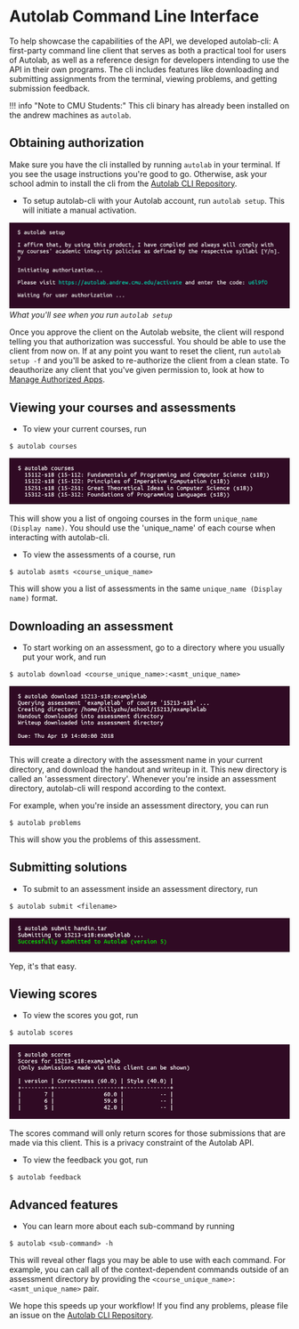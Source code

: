 # Autolab Command Line Interface

To help showcase the capabilities of the API, we developed autolab-cli: A first-party command line client that serves as both a practical tool for users of Autolab, as well as a reference design for developers intending to use the API in their own programs. The cli includes features like downloading and submitting assignments from the terminal, viewing problems, and getting submission feedback.

!!! info "Note to CMU Students:"
    This cli binary has already been installed on the andrew machines as `autolab`.

## Obtaining authorization

Make sure you have the cli installed by running `autolab` in your terminal. If you see the usage instructions you're good to go. Otherwise, ask your school admin to install the cli from the [Autolab CLI Repository](https://github.com/autolab/autolab-cli).

- To setup autolab-cli with your Autolab account, run `autolab setup`. This will initiate a manual activation.

![autolab-cli setup](/images/api/api-cli-setup.png)
_What you'll see when you run `autolab setup`_

Once you approve the client on the Autolab website, the client will respond telling you that authorization was successful. You should be able to use the client from now on. If at any point you want to reset the client, run `autolab setup -f` and you'll be asked to re-authorize the client from a clean state. To deauthorize any client that you've given permission to, look at how to [Manage Authorized Apps](/api-managing-authorized-apps).

## Viewing your courses and assessments

- To view your current courses, run  
```
$ autolab courses
```

![autolab-cli courses](/images/api/api-cli-courses.png)

This will show you a list of ongoing courses in the form `unique_name (Display name)`. You should use the 'unique_name' of each course when interacting with autolab-cli.

- To view the assessments of a course, run  
```
$ autolab asmts <course_unique_name>
```

This will show you a list of assessments in the same `unique_name (Display name)` format.

## Downloading an assessment

- To start working on an assessment, go to a directory where you usually put your work, and run  
```
$ autolab download <course_unique_name>:<asmt_unique_name>
```

![autolab-cli download](/images/api/api-cli-download.png)

This will create a directory with the assessment name in your current directory, and download the handout and writeup in it. This new directory is called an 'assessment directory'. Whenever you're inside an assessment directory, autolab-cli will respond according to the context.

For example, when you're inside an assessment directory, you can run  
```
$ autolab problems
```  
This will show you the problems of this assessment.

## Submitting solutions

- To submit to an assessment inside an assessment directory, run  
```
$ autolab submit <filename>
```

![autolab-cli submit](/images/api/api-cli-submit.png)

Yep, it's that easy.

## Viewing scores

- To view the scores you got, run  
```
$ autolab scores
```

![autolab-cli scores](/images/api/api-cli-scores.png)

The scores command will only return scores for those submissions that are made via this client. This is a privacy constraint of the Autolab API.

- To view the feedback you got, run  
```
$ autolab feedback
```

## Advanced features

- You can learn more about each sub-command by running  
```
$ autolab <sub-command> -h
```

This will reveal other flags you may be able to use with each command. For example, you can call all of the context-dependent commands outside of an assessment directory by providing the `<course_unique_name>:<asmt_unique_name>` pair.


We hope this speeds up your workflow! If you find any problems, please file an issue on the [Autolab CLI Repository](https://github.com/autolab/autolab-cli).


